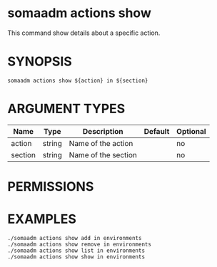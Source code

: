 # somaadm actions show

This command show details about a specific action.

# SYNOPSIS

```
somaadm actions show ${action} in ${section}
```

# ARGUMENT TYPES

Name | Type |     Description   | Default | Optional
 --- |  --- | ----------------- | ------- | --------
action | string | Name of the action | | no
section | string | Name of the section | | no

# PERMISSIONS

# EXAMPLES

```
./somaadm actions show add in environments
./somaadm actions show remove in environments
./somaadm actions show list in environments
./somaadm actions show show in environments
```
